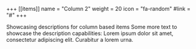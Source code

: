 +++
[[items]]
  name = "Column 2"
  weight = 20
  icon = "fa-random"
  #link = "#"
+++


Showcasing descriptions for column based items
Some more text to showcase the description capabilities:
Lorem ipsum dolor sit amet, consectetur adipiscing elit.
Curabitur a lorem urna.